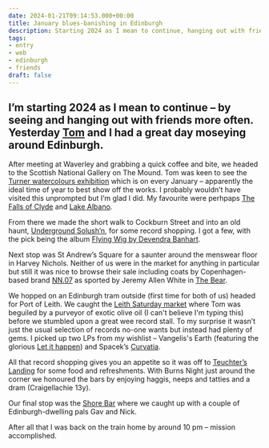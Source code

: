 ```yaml
---
date: 2024-01-21T09:14:53.000+00:00
title: January blues-banishing in Edinburgh
description: Starting 2024 as I mean to continue, hanging out with friends
tags:
- entry
- web
- edinburgh
- friends
draft: false
---
```

I’m starting 2024 as I mean to continue – by seeing and hanging out with friends more often. Yesterday [Tom](https://tomchurchill.com/) and I had a great day moseying around Edinburgh.
---

After meeting at Waverley and grabbing a quick coffee and bite, we headed to the Scottish National Gallery on The Mound. Tom was keen to see the [Turner watercolours exhibition](https://www.nationalgalleries.org/exhibition/turner-january) which is on every January – apparently the ideal time of year to best show off the works. I probably wouldn’t have visited this unprompted but I’m glad I did. My favourite were perhpaps [The Falls of Clyde](https://www.nationalgalleries.org/art-and-artists/19242?collection=46&artwork=37) and [Lake Albano](https://www.nationalgalleries.org/art-and-artists/19238?collection=46&artwork=10).

From there we made the short walk to Cockburn Street and into an old haunt, [Underground Solush’n](https://undergroundsolushn.com/), for some record shopping. I got a few, with the pick being the album [Flying Wig by Devendra Banhart](https://devendrabanhart.bandcamp.com/album/flying-wig).

Next stop was St Andrew’s Square for a saunter around the menswear floor in Harvey Nichols. Neither of us were in the market for anything in particular but still it was nice to browse their sale including coats by Copenhagen-based brand [NN.07](https://www.nn07.com/en/uk/) as sported by Jeremy Allen White in [The Bear](https://m.imdb.com/title/tt14452776/). 

We hopped on an Edinburgh tram outside (first time for both of us) headed for Port of Leith. We caught the [Leith Saturday market](https://www.tripadvisor.co.uk/Attraction_Review-g186525-d10061789-Reviews-Leith_Market-Edinburgh_Scotland.html) where Tom was beguiled by a purveyor of exotic olive oil (I can't believe I'm typing this) before we stumbled upon a great wee record stall. To my surprise it wasn’t just the usual selection of records no-one wants but instead had plenty of gems. I picked up two LPs from my wishlist – Vangelis's Earth (featuring the glorious [Let it happen](https://youtu.be/sYXL2WwQn1I?si=GWxoTE0aCFwwwl5G)) and Spacek’s [Curvatia](https://www.discogs.com/release/218037-Spacek-Curvatia).

All that record shopping gives you an appetite so it was off to [Teuchter’s Landing](https://teuchtersbar.co.uk/teuchters-landing-bar-edinburgh/) for some food and refreshments. With Burns Night just around the corner we honoured the bars by enjoying haggis, neeps and tatties and a dram (Craigellachie 13y). 

Our final stop was the [Shore Bar](https://www.fishersrestaurants.co.uk/shore-bar-and-restaurant/) where we caught up with a couple of Edinburgh-dwelling pals Gav and Nick.

After all that I was back on the train home by around 10 pm – mission accomplished.
